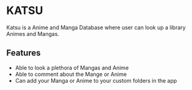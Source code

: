 
# KATSU

Katsu is a Anime and Manga Database where user can look up a library Animes and Mangas.



## Features

- Able to look a plethora of Mangas and Anime
- Able to comment about the Mange or Anime
- Can add your Manga or Anime to your custom folders in the app

